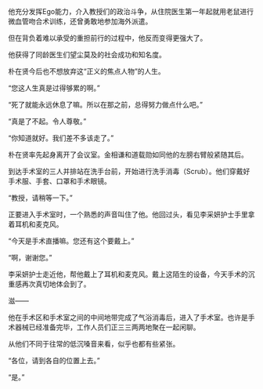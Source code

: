 他充分发挥Ego能力，介入教授们的政治斗争，从住院医生第一年起就用老鼠进行微血管吻合术训练，还曾勇敢地参加海外派遣。

但在背负着难以承受的重担前行的过程中，他反而变得更强大了。

他获得了同龄医生们望尘莫及的社会成功和知名度。

朴在贤今后也不想放弃这“正义的焦点人物”的人生。

“您这人生真是过得够累的啊。”

“死了就能永远休息了嘛。所以在那之前，总得努力做点什么吧。”

“真是了不起。令人尊敬。”

“你知道就好。我们差不多该走了。”

朴在贤率先起身离开了会议室。金相谦和道载勋如同他的左膀右臂般紧随其后。

到达手术室的三人并排站在洗手台前，开始进行洗手消毒（Scrub）。他们穿戴好手术服、手套、口罩和手术眼镜。

“教授，请稍等一下。”

正要进入手术室时，一个熟悉的声音叫住了他。他回过头，看见李采妍护士手里拿着耳机和麦克风。

“今天是手术直播嘛。您还有这个要戴上。”

“啊，谢谢您。”

李采妍护士走近他，帮他戴上了耳机和麦克风。戴上这陌生的设备，今天手术的沉重感再次真切地体会到了。

滋——

他在手术区和手术室之间的中间地带完成了气浴消毒后，进入了手术室。也许是手术器械已经准备完毕，工作人员们正三三两两地聚在一起闲聊。

从他们不同于往常的低沉嗓音来看，似乎也都有些紧张。

“各位，请到各自的位置上去。”

“是。”